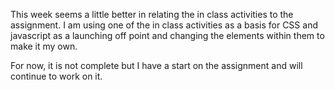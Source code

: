 This week seems a little better in relating the in class activities to the assignment. I am using one of the in class activities as a basis for CSS and javascript as a launching off point and changing the elements within them to make it my own.

For now, it is not complete but I have a start on the assignment and will continue to work on it.